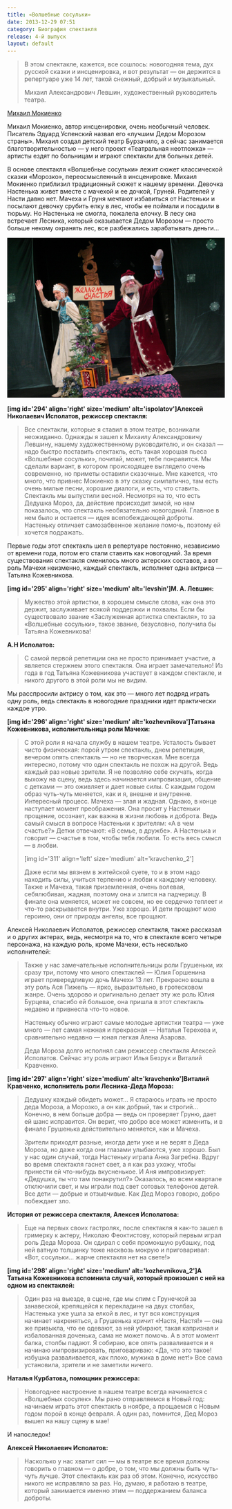 ```yaml
---
title: «Волшебные сосульки»
date: 2013-12-29 07:51
category: Биография спектакля
release: 4-й выпуск
layout: default
---
```


<blockquote>В этом спектакле, кажется, все сошлось: новогодняя тема, дух русской сказки и инсценировка, и вот результат — он держится в репертуаре уже 14 лет, такой снежный, добрый и музыкальный.

Михаил Александрович Левшин, художественный руководитель театра.</blockquote>

[Михаил Мокиенко](./mokienko.jpg)

Михаил Мокиенко, автор инсценировки, очень необычный человек. Писатель Эдуард Успенский назвал его «лучшим Дедом Морозом страны». Михаил создал детский театр Бурзачило, а сейчас занимается благотворительностью — у него проект «Театральная неотложка» — артисты ездят по больницам и играют спектакли для больных детей.

В основе спектакля «Волшебные сосульки» лежит сюжет классической сказки «Морозко», переосмысленный в инсценировке. Михаил Мокиенко приблизил традиционный сюжет к нашему времени. Девочка Настенька живет вместе с мачехой и ее дочкой, Груней. Родителей у Насти давно нет. Мачеха и Груня мечтают избавиться от Настеньки и посылают девочку срубить елку в лес, чтобы ее поймали и посадили в тюрьму. Но Настенька не смогла, пожалела елочку. В лесу она встречает Лесника, который оказывается Дедом Морозом — просто больше некому охранять лес, все разбежались зарабатывать деньги…

![](./sosulki.jpg)

<strong>[img id='294' align='right' size='medium' alt='ispolatov']Алексей Николаевич Исполатов, режиссер спектакля:</strong>

<blockquote>Все спектакли, которые я ставил в этом театре, возникали неожиданно. Однажды я зашел к Михаилу Александровичу Левшину, нашему художественному руководителю, и он сказал — надо быстро поставить спектакль, есть такая хорошая пьеса «Волшебные сосульки», почитай, может, тебе понравится. Мы сделали вариант, в котором происходящее выглядело очень современно, но приметы оставили сказочные. Мне кажется, что много, что привнес Мокиенко в эту сказку симпатично, там есть очень милые песни, хорошие диалоги, и есть, что ставить. Спектакль мы выпустили весной. Несмотря на то, что есть Дедушка Мороз, да, действие происходит зимой, но нам показалось, что спектакль необязательно новогодний. Главное в нем было и остается — идея всепобеждающей доброты. Настеньку отличает самозабвенное желание помочь, поэтому ей хочется подражать.</blockquote>
Первые годы этот спектакль шел в репертуаре постоянно, независимо от времени года, потом его стали ставить как новогодний. За время существования спектакля сменилось много актерских составов, а вот роль Мачехи неизменно, каждый спектакль, исполняет одна актриса — Татьяна Кожевникова.

<strong>[img id='295' align='right' size='medium' alt='levshin']М. А. Левшин:</strong>

<blockquote>Мужество этой артистки, в хорошем смысле слова, как она это держит, заслуживает всякой поддержки и похвалы. Если бы существовало звание «Заслуженная артистка спектакля», то за «Волшебные сосульки», такое звание, безусловно, получила бы Татьяна Кожевникова!</blockquote>

<strong>А.Н Исполатов:</strong>

<blockquote>С самой первой репетиции она не просто принимает участие, а является стержнем этого спектакля. Она играет замечательно! Из года в год Татьяна Кожевникова участвует в каждом спектакле, и никого другого в этой роли мы не видим.</blockquote>
Мы расспросили актрису о том, как это — много лет подряд играть одну роль, ведь спектакль в новогодние праздники идет практически каждое утро.

<strong>[img id='296' align='right' size='medium' alt='kozhevnikova']Татьяна Кожевникова, исполнительница роли Мачехи:</strong>

<blockquote>С этой роли я начала службу в нашем театре. Усталость бывает чисто физическая: порой утром спектакль, днем репетиция, вечером опять спектакль — но не творческая. Мне всегда интересно, потому что один спектакль не похож на другой. Ведь каждый раз новые зрители. Я не позволяю себе скучать, когда выхожу на сцену, ведь здесь начинается импровизация, общение с детками — это оживляет и дает новые силы. С каждым годом образ чуть-чуть меняется, как и я, внешне и внутренне. Интересный процесс. Мачеха — злая и жадная. Однако, в конце наступает момент преображения. Она просит у Настеньки прощение, осознает, как важна в жизни любовь и доброта. Ведь самый смысл в вопросе Настеньки к зрителям: «А в чем счастье?» Детки отвечают: «В семье, в дружбе». А Настенька и говорит — счастье в том, чтобы тебя любили. То есть весь смысл — в любви.

[img id='311' align='left' size='medium' alt='kravchenko_2']

Даже если мы вязнем в житейской суете, то и в этом надо находить силы, учиться терпению и любви к каждому человеку. Также и Мачеха, такая приземленная, очень волевая, себялюбивая, жадная, поэтому она и злится на падчерицу. В финале она меняется, может не совсем, но ее сердечко теплеет и что-то раскрывается внутри. Уже хорошо. И дети прощают мою героиню, они от природы ангелы, все прощают.</blockquote>

Алексей Николаевич Исполатов, режиссер спектакля, также рассказал и о других актерах, ведь, несмотря на то, что в спектакле всего четыре персонажа, на каждую роль, кроме Мачехи, есть несколько исполнителей:

<blockquote>Также у нас замечательные исполнительницы роли Грушеньки, их сразу три, потому что много спектаклей — Юлия Горшенина играет привередливую дочь Мачехи 13 лет. Прекрасно вошла в эту роль Ася Пижель — ярко, выразительно, в гротесковом жанре. Очень здорово и оригинально делает эту же роль Юлия Бурцева, спасибо ей большое, она пришла в этот спектакль недавно и привнесла что-то новое.

Настеньку обычно играют самые молодые артистки театра — уже много — лет самая нежная и прекрасная — Наталья Терехова и, сравнительно недавно — юная легкая Алена Азарова.

Деда Мороза долго исполнял сам режиссер спектакля Алексей Исполатов. Сейчас эту роль играют Илья Безрук и Виталий Кравченко.</blockquote>

<strong>[img id='297' align='right' size='medium' alt='kravchenko']Виталий Кравченко, исполнитель роли Лесника-Деда Мороза:</strong>

<blockquote>Дедушку каждый обидеть может… Я стараюсь играть не просто деда Мороза, а Морозко, а он как добрый, так и строгий… Конечно, в нем больше добра — ведь он проверяет Груню, дает ей шанс исправится. Он верит, что добро все может изменить, и в финале Грушенька действительно меняется, как и Мачеха.

Зрители приходят разные, иногда дети уже и не верят в Деда Мороза, но даже когда они глазами улыбаются, уже хорошо. Был у нас один случай, тогда Настеньку играла Анна Загребна. Вдруг во время спектакля гаснет свет, а я как раз ухожу, чтобы принести ей что-нибудь вкусненькое. И Аня импровизирует: «Дедушка, ты что там понакрутил?» Оказалось, во всем квартале отключили свет, и мы играли под свет сотовых телефонов детей. Все дети — добрые и отзывчивые. Как Дед Мороз говорю, добро побеждает зло.</blockquote>

<strong>История от режиссера спектакля, Алексея Исполатова:</strong>

<blockquote>Еще на первых своих гастролях, после спектакля я как-то зашел в гримерку к актеру, Николаю Феоктистову, который первым играл роль Деда Мороза. Он сдирал с себя промокшую рубашку, под ней ватную толщинку тоже насквозь мокрую и приговаривал: «Вот, сосульки… жарче спектакля нет на свете!»</blockquote>

<strong>[img id='298' align='right' size='medium' alt='kozhevnikova_2']А Татьяна Кожевникова вспомнила случай, который произошел с ней на одном из спектаклей:</strong>

<blockquote>Один раз на выезде, в сцене, где мы спим с Грунечкой за занавеской, крепящейся к перекладине на двух столбах, Настенька уже ушла за елкой в лес, и тут вся конструкция начинает накреняться, а Грушенька кричит «Настя, Настя!» — она же привыкла, что ее одевают, за ней убирают, такая капризная и избалованная доченька, сама не может помочь. А в этот момент балка, столбы падают. Я собираю, все опять разваливается и я начинаю импровизировать, приговариваю: «Да, что это такое! избушка разваливается, как плохо, мужика в доме нет!» Все сама установила, зрители и не заметили ничего.</blockquote>

<strong>Наталья Курбатова, помощник режиссера:</strong>

<blockquote>Новогоднее настроение в нашем театре всегда начинается с «Волшебных сосулек». Мы рано отправляемся в Новый год: начинаем играть этот спектакль в ноябре, а прощаемся с Новым годом порой в конце февраля. А один раз, помнится, Дед Мороз вышел на нашу сцену в мае!</blockquote>

И напоследок!

<strong>Алексей Николаевич Исполатов:</strong>

<blockquote>Насколько у нас хватит сил — мы в театре все время должны говорить о главном — о добре, о том, что мы должны быть чуть-чуть лучше. Этот спектакль как раз об этом. Конечно, искусство никого не исправляло за раз. Но, думаю, я работаю в театре, который занимается именно этим — поддержанием баланса доброты.</blockquote>